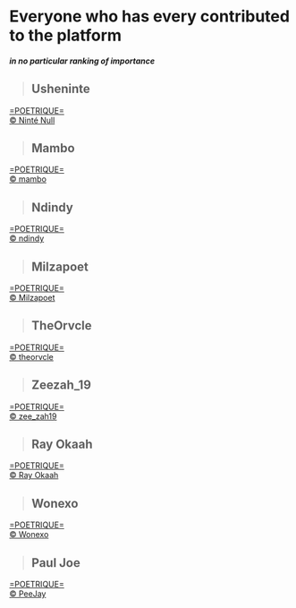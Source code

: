# Everyone who has every contributed to the platform
##### _in no particular ranking of importance_

> ## Usheninte
[=POETRIQUE=](http://instagram.com/poetrique)  
[&copy; Ninté Null](#) 

> ## Mambo
[=POETRIQUE=](http://instagram.com/poetrique)  
[&copy; mambo](http://instagram.com/poetry_by_mambo) <i class="em em-candy"></i>

> ## Ndindy
[=POETRIQUE=](http://instagram.com/poetrique)  
[&copy; ndindy ](https://www.instagram.com/n_d_yy_/)

> ## Milzapoet
[=POETRIQUE=](http://instagram.com/poetrique)  
[&copy; Milzapoet ](https://www.instagram.com/milzapoet/)  

> ## TheOrvcle
[=POETRIQUE=](http://instagram.com/poetrique)  
[&copy; theorvcle](https://www.instagram.com/theorvcle/)

> ## Zeezah_19
[=POETRIQUE=](http://instagram.com/poetrique)  
[&copy; zee_zah19 ](http://instagram.com/zee_zah19)

> ## Ray Okaah
[=POETRIQUE=](http://instagram.com/poetrique)  
[&copy; Ray Okaah](https://twitter.com/RaysCode)

> ## Wonexo
[=POETRIQUE=](http://instagram.com/poetrique)  
[&copy; Wonexo](http://twitter.com/wonexo)

> ## Paul Joe
[=POETRIQUE=](http://instagram.com/poetrique)  
[&copy; PeeJay](https://twitter.com/peejay41)